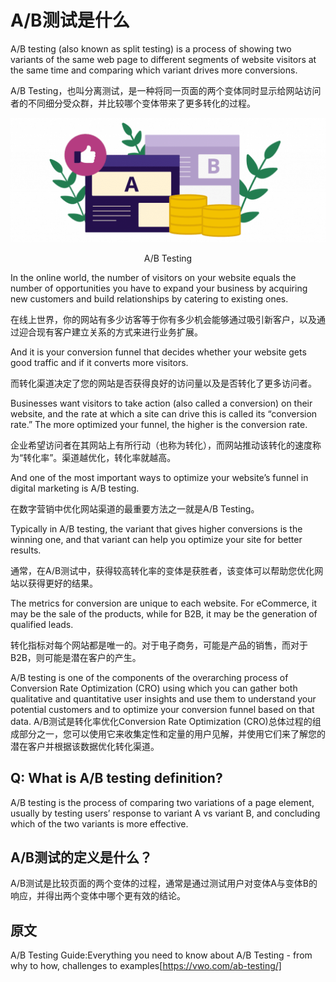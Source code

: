 # A/B测试是什么

A/B testing (also known as split testing) is a process of showing two variants of the same web page to different segments of website visitors at the same time and comparing which variant drives more conversions.

A/B Testing，也叫分离测试，是一种将同一页面的两个变体同时显示给网站访问者的不同细分受众群，并比较哪个变体带来了更多转化的过程。

![20210123_what-is-ab-testing](./picture/20210123_what-is-ab-testing-01.png)
<center>A/B Testing</center>

In the online world, the number of visitors on your website equals the number of opportunities you have to expand your business by acquiring new customers and build relationships by catering to existing ones.

在线上世界，你的网站有多少访客等于你有多少机会能够通过吸引新客户，以及通过迎合现有客户建立关系的方式来进行业务扩展。

And it is your conversion funnel that decides whether your website gets good traffic and if it converts more visitors.

而转化渠道决定了您的网站是否获得良好的访问量以及是否转化了更多访问者。

Businesses want visitors to take action (also called a conversion) on their website, and the rate at which a site can drive this is called its “conversion rate.” The more optimized your funnel, the higher is the conversion rate.

企业希望访问者在其网站上有所行动（也称为转化），而网站推动该转化的速度称为“转化率”。渠道越优化，转化率就越高。

And one of the most important ways to optimize your website’s funnel in digital marketing is A/B testing.

在数字营销中优化网站渠道的最重要方法之一就是A/B Testing。

Typically in A/B testing, the variant that gives higher conversions is the winning one, and that variant can help you optimize your site for better results.

通常，在A/B测试中，获得较高转化率的变体是获胜者，该变体可以帮助您优化网站以获得更好的结果。

The metrics for conversion are unique to each website. For eCommerce, it may be the sale of the products, while for B2B, it may be the generation of qualified leads.

转化指标对每个网站都是唯一的。对于电子商务，可能是产品的销售，而对于B2B，则可能是潜在客户的产生。

A/B testing is one of the components of the overarching process of Conversion Rate Optimization (CRO) using which you can gather both qualitative and quantitative user insights and use them to understand your potential customers and to optimize your conversion funnel based on that data.
A/B测试是转化率优化Conversion Rate Optimization (CRO)总体过程的组成部分之一，您可以使用它来收集定性和定量的用户见解，并使用它们来了解您的潜在客户并根据该数据优化转化渠道。

## Q: What is A/B testing definition? 
A/B testing is the process of comparing two variations of a page element, usually by testing users’ response to variant A vs variant B, and concluding which of the two variants is more effective.

## A/B测试的定义是什么？
A/B测试是比较页面的两个变体的过程，通常是通过测试用户对变体A与变体B的响应，并得出两个变体中哪个更有效的结论。

## 原文
A/B Testing Guide:Everything you need to know about A/B Testing - from why to how, challenges to examples[https://vwo.com/ab-testing/]